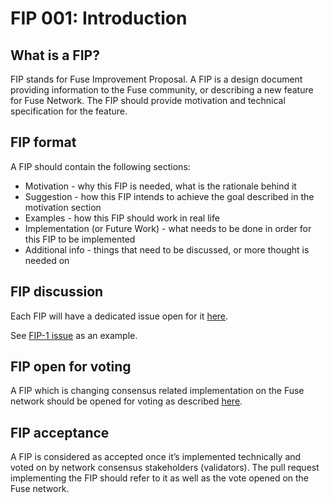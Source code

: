 # FIP 001: Introduction

## What is a FIP?

FIP stands for Fuse Improvement Proposal.
A FIP is a design document providing information to the Fuse community, or describing a new feature for Fuse Network.
The FIP should provide motivation and technical specification for the feature.

## FIP format

A FIP should contain the following sections:
* Motivation - why this FIP is needed, what is the rationale behind it
* Suggestion - how this FIP intends to achieve the goal described in the motivation section
* Examples - how this FIP should work in real life
* Implementation (or Future Work) - what needs to be done in order for this FIP to be implemented
* Additional info - things that need to be discussed, or more thought is needed on

## FIP discussion

Each FIP will have a dedicated issue open for it [here](https://github.com/fuseio/FIPs/issues).

See [FIP-1 issue](https://github.com/fuseio/FIPs/issues/1) as an example.

## FIP open for voting

A FIP which is changing consensus related implementation on the Fuse network should be opened for voting as described [here](https://docs.fuse.io/the-fuse-chain/consensus-contracts/vote).

## FIP acceptance

A FIP is considered as accepted once it’s implemented technically and voted on by network consensus stakeholders (validators). 
The pull request implementing the FIP should refer to it as well as the vote opened on the Fuse network.
